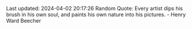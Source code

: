 Last updated: 2024-04-02 20:17:26
Random Quote: Every artist dips his brush in his own soul, and paints his own nature into his pictures. - Henry Ward Beecher